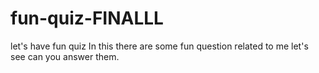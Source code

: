 # fun-quiz-FINALLL
let's have fun quiz
In this there are some fun question related to me let's see can you answer them.
